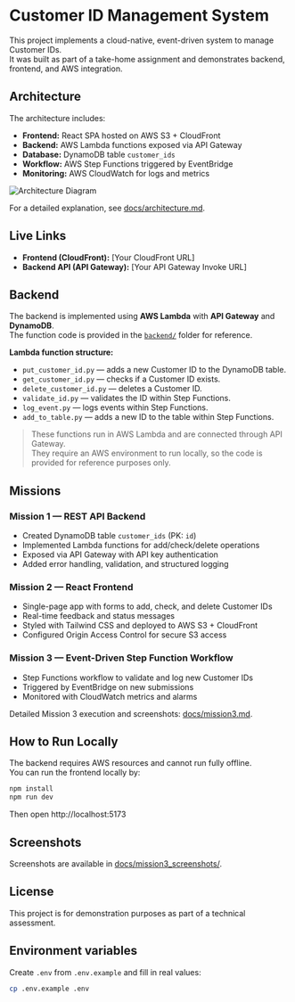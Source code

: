 # Customer ID Management System

This project implements a cloud-native, event-driven system to manage Customer IDs.  
It was built as part of a take-home assignment and demonstrates backend, frontend, and AWS integration.

## Architecture

The architecture includes:

-   **Frontend:** React SPA hosted on AWS S3 + CloudFront
-   **Backend:** AWS Lambda functions exposed via API Gateway
-   **Database:** DynamoDB table `customer_ids`
-   **Workflow:** AWS Step Functions triggered by EventBridge
-   **Monitoring:** AWS CloudWatch for logs and metrics

![Architecture Diagram](docs/architecture.png)

For a detailed explanation, see [docs/architecture.md](./docs/architecture.md).

## Live Links

-   **Frontend (CloudFront):** [Your CloudFront URL]
-   **Backend API (API Gateway):** [Your API Gateway Invoke URL]

## Backend

The backend is implemented using **AWS Lambda** with **API Gateway** and **DynamoDB**.  
The function code is provided in the [`backend/`](./backend) folder for reference.

**Lambda function structure:**

-   `put_customer_id.py` — adds a new Customer ID to the DynamoDB table.
-   `get_customer_id.py` — checks if a Customer ID exists.
-   `delete_customer_id.py` — deletes a Customer ID.
-   `validate_id.py` — validates the ID within Step Functions.
-   `log_event.py` — logs events within Step Functions.
-   `add_to_table.py` — adds a new ID to the table within Step Functions.

> These functions run in AWS Lambda and are connected through API Gateway.  
> They require an AWS environment to run locally, so the code is provided for reference purposes only.

## Missions

### Mission 1 — REST API Backend

-   Created DynamoDB table `customer_ids` (PK: `id`)
-   Implemented Lambda functions for add/check/delete operations
-   Exposed via API Gateway with API key authentication
-   Added error handling, validation, and structured logging

### Mission 2 — React Frontend

-   Single-page app with forms to add, check, and delete Customer IDs
-   Real-time feedback and status messages
-   Styled with Tailwind CSS and deployed to AWS S3 + CloudFront
-   Configured Origin Access Control for secure S3 access

### Mission 3 — Event-Driven Step Function Workflow

-   Step Functions workflow to validate and log new Customer IDs
-   Triggered by EventBridge on new submissions
-   Monitored with CloudWatch metrics and alarms

Detailed Mission 3 execution and screenshots: [docs/mission3.md](./docs/mission3.md).

## How to Run Locally

The backend requires AWS resources and cannot run fully offline.  
You can run the frontend locally by:

```bash
npm install
npm run dev
```

Then open http://localhost:5173

## Screenshots

Screenshots are available in [docs/mission3_screenshots/](./docs/mission3_screenshots).

## License

This project is for demonstration purposes as part of a technical assessment.

## Environment variables

Create `.env` from `.env.example` and fill in real values:

```bash
cp .env.example .env
```
